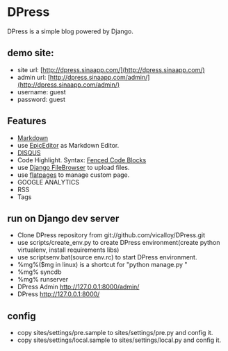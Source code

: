 # DPress

DPress is a simple blog powered by Django.

## demo site:

+ site url: [http://dpress.sinaapp.com/](http://dpress.sinaapp.com/)
+ admin url: [http://dpress.sinaapp.com/admin/](http://dpress.sinaapp.com/admin/)
+ username: guest
+ password: guest

## Features

+ [Markdown](http://daringfireball.net/projects/markdown/)
+ use [EpicEditor](http://epiceditor.com/) as Markdown Editor.
+ [DISQUS](http://disqus.com/)
+ Code Highlight. Syntax: [Fenced Code Blocks](http://packages.python.org/Markdown/extensions/fenced_code_blocks.html)
+ use [Django FileBrowser](https://github.com/sehmaschine/django-filebrowser) to upload files.
+ use [flatpages](https://docs.djangoproject.com/en/dev/ref/contrib/flatpages/) to manage custom page.
+ GOOGLE ANALYTICS
+ RSS
+ Tags

## run on Django dev server

+ Clone DPress repository from git://github.com/vicalloy/DPress.git
+ use scripts/create_env.py to create DPress environment(create python virtualenv, install requirements libs)
+ use scriptsenv.bat(source env.rc) to start DPress environment.
+ %mg%($mg in linux) is a shortcut for "python manage.py "
+ %mg% syncdb
+ %mg% runserver
+ DPress Admin http://127.0.0.1:8000/admin/
+ DPress http://127.0.0.1:8000/

## config

+ copy sites/settings/pre.sample to sites/settings/pre.py and config it.
+ copy sites/settings/local.sample to sites/settings/local.py and config it.
